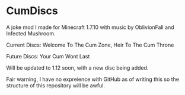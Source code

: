 # CumDiscs
A joke mod I made for Minecraft 1.7.10 with music by OblivionFall and Infected Mushroom.

Current Discs:
Welcome To The Cum Zone, 
Heir To The Cum Throne

Future Discs: Your Cum Wont Last

Will be updated to 1.12 soon, with a new disc being added.

Fair warning, I have no expreience with GitHub as of writing this so the structure of this repository will be awful.
